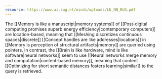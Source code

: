 ```yaml
---
resource: https://www.ai.rug.nl/minds/uploads/LN_NN_RUG.pdf
---
```


The [[Memory is like a manuscript|memory systems]] of [[Post-digital computing promises superb energy efficiency|contemporary computers]] are location-based, meaning that [[Meshing discretizes continuous spaces|discrete]] [[Concept handles are like addresses|locations]] in [[Memory is perception of structural artifacts|memory]] are queried using pointers. In contrast, the [[Brain is like hardware, mind is like software|neural networks]] seem to use [[Neural networks merge memory and computation|content-based memory]], meaning that content [[Optimizing for short semantic distances fosters learning|similar]] to the query is retrieved.